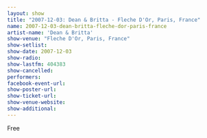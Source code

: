 ```yaml
---
layout: show
title: "2007-12-03: Dean & Britta - Fleche D'Or, Paris, France"
name: 2007-12-03-dean-britta-fleche-dor-paris-france
artist-name: 'Dean & Britta'
show-venue: "Fleche D'Or, Paris, France"
show-setlist: 
show-date: 2007-12-03
show-radio: 
show-lastfm: 404383
show-cancelled: 
performers: 
facebook-event-url: 
show-poster-url: 
show-ticket-url: 
show-venue-website: 
show-additional: 
---
```


Free